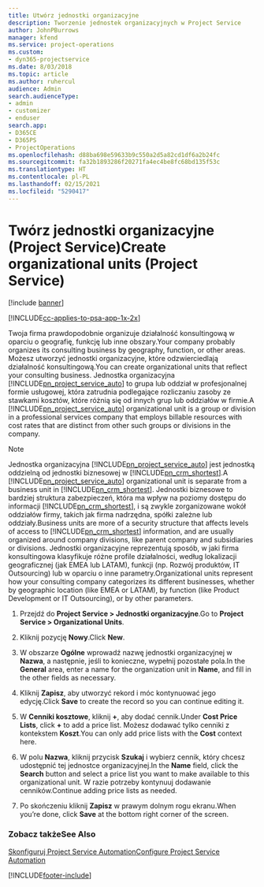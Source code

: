 ```yaml
---
title: Utwórz jednostki organizacyjne
description: Tworzenie jednostek organizacyjnych w Project Service
author: JohnPBurrows
manager: kfend
ms.service: project-operations
ms.custom:
- dyn365-projectservice
ms.date: 8/03/2018
ms.topic: article
ms.author: ruhercul
audience: Admin
search.audienceType:
- admin
- customizer
- enduser
search.app:
- D365CE
- D365PS
- ProjectOperations
ms.openlocfilehash: d88ba698e59633b9c550a2d5a82cd1df6a2b24fc
ms.sourcegitcommit: fa32b1893286f20271fa4ec4be8fc68bd135f53c
ms.translationtype: HT
ms.contentlocale: pl-PL
ms.lasthandoff: 02/15/2021
ms.locfileid: "5290417"
---
```

# <a name="create-organizational-units-project-service"></a><span data-ttu-id="54251-103">Twórz jednostki organizacyjne (Project Service)</span><span class="sxs-lookup"><span data-stu-id="54251-103">Create organizational units (Project Service)</span></span>

[!include [banner](../includes/psa-now-project-operations.md)]

[!INCLUDE[cc-applies-to-psa-app-1x-2x](../includes/cc-applies-to-psa-app-1x-2x.md)]

<span data-ttu-id="54251-104">Twoja firma prawdopodobnie organizuje działalność konsultingową w oparciu o geografię, funkcję lub inne obszary.</span><span class="sxs-lookup"><span data-stu-id="54251-104">Your company probably organizes its consulting business by geography, function, or other areas.</span></span> <span data-ttu-id="54251-105">Możesz utworzyć jednostki organizacyjne, które odzwierciedlają działalność konsultingową.</span><span class="sxs-lookup"><span data-stu-id="54251-105">You can create organizational units that reflect your consulting business.</span></span> <span data-ttu-id="54251-106">Jednostka organizacyjna [!INCLUDE[pn_project_service_auto](../includes/pn-project-service-auto.md)] to grupa lub oddział w profesjonalnej formie usługowej, która zatrudnia podlegające rozliczaniu zasoby ze stawkami kosztów, które różnią się od innych grup lub oddziałów w firmie.</span><span class="sxs-lookup"><span data-stu-id="54251-106">A [!INCLUDE[pn_project_service_auto](../includes/pn-project-service-auto.md)] organizational unit is a group or division in a professional services company that employs billable resources with cost rates that are distinct from other such groups or divisions in the company.</span></span>  
  
> [!NOTE]
>  <span data-ttu-id="54251-107">Jednostka organizacyjna [!INCLUDE[pn_project_service_auto](../includes/pn-project-service-auto.md)] jest jednostką oddzielną od jednostki biznesowej w [!INCLUDE[pn_crm_shortest](../includes/pn-crm-shortest.md)].</span><span class="sxs-lookup"><span data-stu-id="54251-107">A [!INCLUDE[pn_project_service_auto](../includes/pn-project-service-auto.md)] organizational unit is separate from a business unit in [!INCLUDE[pn_crm_shortest](../includes/pn-crm-shortest.md)].</span></span> <span data-ttu-id="54251-108">Jednostki biznesowe to bardziej struktura zabezpieczeń, która ma wpływ na poziomy dostępu do informacji [!INCLUDE[pn_crm_shortest](../includes/pn-crm-shortest.md)], i są zwykle zorganizowane wokół oddziałów firmy, takich jak firma nadrzędna, spółki zależne lub oddziały.</span><span class="sxs-lookup"><span data-stu-id="54251-108">Business units are more of a security structure that affects levels of access to [!INCLUDE[pn_crm_shortest](../includes/pn-crm-shortest.md)] information, and are usually organized around company divisions, like parent company and subsidiaries or divisions.</span></span> <span data-ttu-id="54251-109">Jednostki organizacyjne reprezentują sposób, w jaki firma konsultingowa klasyfikuje różne profile działalności, według lokalizacji geograficznej (jak EMEA lub LATAM), funkcji (np. Rozwój produktów, IT Outsourcing) lub w oparciu o inne parametry.</span><span class="sxs-lookup"><span data-stu-id="54251-109">Organizational units represent how your consulting company categorizes its different businesses, whether by geographic location (like EMEA or LATAM), by function (like Product Development or IT Outsourcing), or by other parameters.</span></span>  
  
1.  <span data-ttu-id="54251-110">Przejdź do **Project Service > Jednostki organizacyjne**.</span><span class="sxs-lookup"><span data-stu-id="54251-110">Go to **Project Service > Organizational Units**.</span></span>  
  
2.  <span data-ttu-id="54251-111">Kliknij pozycję **Nowy**.</span><span class="sxs-lookup"><span data-stu-id="54251-111">Click **New**.</span></span>  
  
3.  <span data-ttu-id="54251-112">W obszarze **Ogólne** wprowadź nazwę jednostki organizacyjnej w **Nazwa**, a następnie, jeśli to konieczne, wypełnij pozostałe pola.</span><span class="sxs-lookup"><span data-stu-id="54251-112">In the **General** area, enter a name for the organization unit in **Name**, and fill in the other fields as necessary.</span></span>  
  
4.  <span data-ttu-id="54251-113">Kliknij **Zapisz**, aby utworzyć rekord i móc kontynuować jego edycję.</span><span class="sxs-lookup"><span data-stu-id="54251-113">Click **Save** to create the record so you can continue editing it.</span></span>  
  
5.  <span data-ttu-id="54251-114">W **Cenniki kosztowe**, kliknij **+**, aby dodać cennik.</span><span class="sxs-lookup"><span data-stu-id="54251-114">Under **Cost Price Lists**, click **+** to add a price list.</span></span> <span data-ttu-id="54251-115">Możesz dodawać tylko cenniki z kontekstem **Koszt**.</span><span class="sxs-lookup"><span data-stu-id="54251-115">You can only add price lists with the **Cost** context here.</span></span>  
  
6.  <span data-ttu-id="54251-116">W polu **Nazwa**, kliknij przycisk **Szukaj** i wybierz cennik, który chcesz udostępnić tej jednostce organizacyjnej.</span><span class="sxs-lookup"><span data-stu-id="54251-116">In the **Name** field, click the **Search** button and select a price list you want to make available to this organizational unit.</span></span> <span data-ttu-id="54251-117">W razie potrzeby kontynuuj dodawanie cenników.</span><span class="sxs-lookup"><span data-stu-id="54251-117">Continue adding price lists as needed.</span></span>  
  
7.  <span data-ttu-id="54251-118">Po skończeniu kliknij **Zapisz** w prawym dolnym rogu ekranu.</span><span class="sxs-lookup"><span data-stu-id="54251-118">When you’re done, click **Save** at the bottom right corner of the screen.</span></span>  
  
### <a name="see-also"></a><span data-ttu-id="54251-119">Zobacz także</span><span class="sxs-lookup"><span data-stu-id="54251-119">See Also</span></span>  
 [<span data-ttu-id="54251-120">Skonfiguruj Project Service Automation</span><span class="sxs-lookup"><span data-stu-id="54251-120">Configure Project Service Automation</span></span>](../psa/configure.md)


[!INCLUDE[footer-include](../includes/footer-banner.md)]
